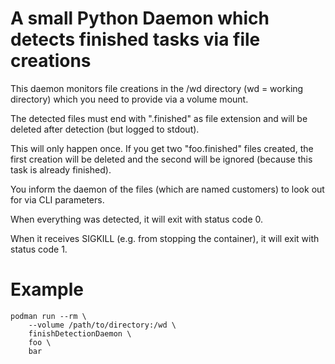 # A small Python Daemon which detects finished tasks via file creations

This daemon monitors file creations in the /wd directory (wd = working directory) which you need to provide via a volume mount.

The detected files must end with ".finished" as file extension and will be deleted after detection (but logged to stdout).

This will only happen once. If you get two "foo.finished" files created, the first creation will be deleted and the second will be ignored (because this task is already finished).

You inform the daemon of the files (which are named customers) to look out for via CLI parameters.

When everything was detected, it will exit with status code 0.

When it receives SIGKILL (e.g. from stopping the container), it will exit with status code 1.

# Example

```
podman run --rm \
    --volume /path/to/directory:/wd \
    finishDetectionDaemon \
    foo \
    bar
```
